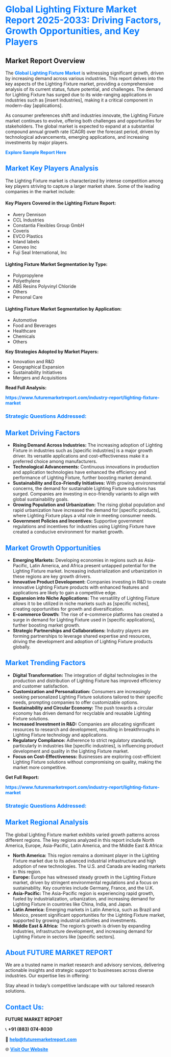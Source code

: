 <h1 style="color: #007BFF;">Global Lighting Fixture Market Report 2025-2033: Driving Factors, Growth Opportunities, and Key Players</h1>

<section id="overview">
<h2>Market Report Overview</h2>
<p>The <a href="https://www.futuremarketreport.com/industry-report/lighting-fixture-market" style="color: #007BFF; text-decoration: none;"><strong>Global Lighting Fixture Market</strong></a> is witnessing significant growth, driven by increasing demand across various industries. This report delves into the key aspects of the Lighting Fixture market, providing a comprehensive analysis of its current status, future potential, and challenges. The demand for Lighting Fixture has surged due to its wide-ranging applications in industries such as [insert industries], making it a critical component in modern-day [applications].</p>
<p>As consumer preferences shift and industries innovate, the Lighting Fixture market continues to evolve, offering both challenges and opportunities for stakeholders. The global market is expected to expand at a substantial compound annual growth rate (CAGR) over the forecast period, driven by technological advancements, emerging applications, and increasing investments by major players.</p>
</section>

<section id="overview">
<p><a href="https://www.futuremarketreport.com/request-sample/reportId=37533" style="color: #007BFF; text-decoration: none;"><strong>Explore Sample Report Here</strong></a></p>
</section>

<section id="key-players">
<h2 style="color: #007BFF;">Market Key Players Analysis</h2>
<p>The Lighting Fixture market is characterized by intense competition among key players striving to capture a larger market share. Some of the leading companies in the market include:</p>
<h4>Key Players Covered in the Lighting Fixture Report:</h4>
<ul><li>Avery Dennison</li><li>CCL Industries</li><li>Constantia Flexibles Group GmbH</li><li>Coveris</li><li>EVCO Plastics</li><li>Inland labels</li><li>Cenveo Inc</li><li>Fuji Seal International, Inc</li></ul>
<h4>Lighting Fixture Market Segmentation by Type:</h4>
<ul><li>Polypropylene</li><li>Polyethylene</li><li>ABS Resins Polyvinyl Chloride</li><li>Others</li><li>Personal Care</li></ul>

<h4>Lighting Fixture Market Segmentation by Application:</h4>
<ul><li>Automotive</li><li>Food and Beverages</li><li>Healthcare</li><li>Chemicals</li><li>Others</li></ul>
<p><strong>Key Strategies Adopted by Market Players:</strong></p>
<ul>
<li>Innovation and R&D</li>
<li>Geographical Expansion</li>
<li>Sustainability Initiatives</li>
<li>Mergers and Acquisitions</li>
</ul>
</section>

<section>
<p><strong>Read Full Analysis: </strong></p><a href="https://www.futuremarketreport.com/industry-report/lighting-fixture-market" style="color: #007BFF; text-decoration: none;"><strong>https://www.futuremarketreport.com/industry-report/lighting-fixture-market</strong></a>
<h3 style="color: #007BFF;">Strategic Questions Addressed:</h3>
</section>

<section id="driving-factors">
<h2 style="color: #007BFF;">Market Driving Factors</h2>
<ul>
<li><strong>Rising Demand Across Industries:</strong> The increasing adoption of Lighting Fixture in industries such as [specific industries] is a major growth driver. Its versatile applications and cost-effectiveness make it a preferred choice among manufacturers.</li>
<li><strong>Technological Advancements:</strong> Continuous innovations in production and application technologies have enhanced the efficiency and performance of Lighting Fixture, further boosting market demand.</li>
<li><strong>Sustainability and Eco-Friendly Initiatives:</strong> With growing environmental concerns, the demand for sustainable Lighting Fixture solutions has surged. Companies are investing in eco-friendly variants to align with global sustainability goals.</li>
<li><strong>Growing Population and Urbanization:</strong> The rising global population and rapid urbanization have increased the demand for [specific products], where Lighting Fixture plays a vital role in meeting consumer needs.</li>
<li><strong>Government Policies and Incentives:</strong> Supportive government regulations and incentives for industries using Lighting Fixture have created a conducive environment for market growth.</li>
</ul>
</section>

<section id="growth-opportunities">
<h2 style="color: #007BFF;">Market Growth Opportunities</h2>
<ul>
<li><strong>Emerging Markets:</strong> Developing economies in regions such as Asia-Pacific, Latin America, and Africa present untapped potential for the Lighting Fixture market. Increasing industrialization and urbanization in these regions are key growth drivers.</li>
<li><strong>Innovative Product Development:</strong> Companies investing in R&D to create innovative Lighting Fixture products with enhanced features and applications are likely to gain a competitive edge.</li>
<li><strong>Expansion into Niche Applications:</strong> The versatility of Lighting Fixture allows it to be utilized in niche markets such as [specific niches], creating opportunities for growth and diversification.</li>
<li><strong>E-commerce Growth:</strong> The rise of e-commerce platforms has created a surge in demand for Lighting Fixture used in [specific applications], further boosting market growth.</li>
<li><strong>Strategic Partnerships and Collaborations:</strong> Industry players are forming partnerships to leverage shared expertise and resources, driving the development and adoption of Lighting Fixture products globally.</li>
</ul>
</section>

<section id="trending-factors">
<h2 style="color: #007BFF;">Market Trending Factors</h2>
<ul>
<li><strong>Digital Transformation:</strong> The integration of digital technologies in the production and distribution of Lighting Fixture has improved efficiency and customer satisfaction.</li>
<li><strong>Customization and Personalization:</strong> Consumers are increasingly seeking personalized Lighting Fixture solutions tailored to their specific needs, prompting companies to offer customizable options.</li>
<li><strong>Sustainability and Circular Economy:</strong> The push towards a circular economy has driven demand for recyclable and reusable Lighting Fixture solutions.</li>
<li><strong>Increased Investment in R&D:</strong> Companies are allocating significant resources to research and development, resulting in breakthroughs in Lighting Fixture technology and applications.</li>
<li><strong>Regulatory Compliance:</strong> Adherence to strict regulatory standards, particularly in industries like [specific industries], is influencing product development and quality in the Lighting Fixture market.</li>
<li><strong>Focus on Cost-Effectiveness:</strong> Businesses are exploring cost-efficient Lighting Fixture solutions without compromising on quality, making the market more competitive.</li>
</ul>
</section>

<section>
<p><strong>Get Full Report: </strong></p><a href="https://www.futuremarketreport.com/industry-report/lighting-fixture-market" style="color: #007BFF; text-decoration: none;"><strong>https://www.futuremarketreport.com/industry-report/lighting-fixture-market</strong></a>
<h3 style="color: #007BFF;">Strategic Questions Addressed:</h3>
</section>


<section id="regional-analysis">
<h2 style="color: #007BFF;">Market Regional Analysis</h2>
<p>The global Lighting Fixture market exhibits varied growth patterns across different regions. The key regions analyzed in this report include North America, Europe, Asia-Pacific, Latin America, and the Middle East & Africa:</p>
<ul>
<li><strong>North America:</strong> This region remains a dominant player in the Lighting Fixture market due to its advanced industrial infrastructure and high adoption of new technologies. The U.S. and Canada are leading markets in this region.</li>
<li><strong>Europe:</strong> Europe has witnessed steady growth in the Lighting Fixture market, driven by stringent environmental regulations and a focus on sustainability. Key countries include Germany, France, and the U.K.</li>
<li><strong>Asia-Pacific:</strong> The Asia-Pacific region is experiencing rapid growth, fueled by industrialization, urbanization, and increasing demand for Lighting Fixture in countries like China, India, and Japan.</li>
<li><strong>Latin America:</strong> Emerging markets in Latin America, such as Brazil and Mexico, present significant opportunities for the Lighting Fixture market, supported by growing industrial activities and investments.</li>
<li><strong>Middle East & Africa:</strong> The region’s growth is driven by expanding industries, infrastructure development, and increasing demand for Lighting Fixture in sectors like [specific sectors].</li>
</ul>
</section>

<footer>
<h2 style="color: #007BFF;">About FUTURE MARKET REPORT</h2>
<p>We are a trusted name in market research and advisory services, delivering actionable insights and strategic support to businesses across diverse industries. Our expertise lies in offering:</p>

<p>Stay ahead in today’s competitive landscape with our tailored research solutions.</p>

<h2 style="color: #007BFF;">Contact Us:</h2>
<p><strong>FUTURE MARKET REPORT</strong></p>
<p>📞 <strong>+91 (883) 074-8030</strong></p>
<p>📧 <strong><a href="mailto:help@futuremarketreport.com" style="color: #007BFF;">help@futuremarketreport.com</a></strong></p>
<p>🌐 <strong><a href="https://www.futuremarketreport.com/" style="color: #007BFF;">Visit Our Website</a></strong></p>
</footer>